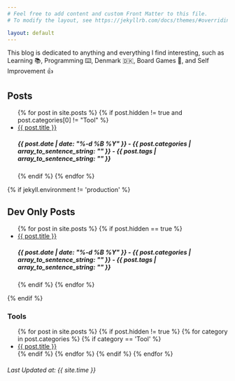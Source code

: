 ```yaml
---
# Feel free to add content and custom Front Matter to this file.
# To modify the layout, see https://jekyllrb.com/docs/themes/#overriding-theme-defaults

layout: default
---
```


This blog is dedicated to anything and everything I find interesting, such as Learning :books:, Programming :keyboard:, Denmark :denmark:, Board Games :game_die:, and Self Improvement :+1:


<div class="home">


<h2>Posts</h2>


<ul>
  {% for post in site.posts %}
    {% if post.hidden != true and post.categories[0] != "Tool" %}
      <li><a href="{{ post.url }}">{{ post.title }}</a>
        <br>
        <h5>{{ post.date | date: "%-d %B %Y" }} - {{ post.categories | array_to_sentence_string: "" }} - {{ post.tags | array_to_sentence_string: "" }}</h5>
      </li>
    {% endif %}
  {% endfor %}
</ul>


{% if jekyll.environment != 'production' %}
<h2>Dev Only Posts</h2>
<ul>
  {% for post in site.posts %}
    {% if post.hidden == true %}
    <li><a href="{{ post.url }}">{{ post.title }}</a>
       <br>
       <h5>{{ post.date | date: "%-d %B %Y" }} - {{ post.categories | array_to_sentence_string: "" }} - {{ post.tags | array_to_sentence_string: "" }}</h5>
    </li>
    {% endif %}
  {% endfor %}
</ul>

{% endif %}


<h3>Tools</h3>
<ul>
  {% for post in site.posts %}
    {% if post.hidden != true %}
      {% for category in post.categories %}
        {% if category == 'Tool' %}
          <li><a href="{{ post.url }}">{{ post.title }}</a></li>
        {% endif %}
      {% endfor %}
    {% endif %}
  {% endfor %}
</ul>


<h6>
Last Updated at: {{ site.time }}
</h6>
</div>